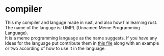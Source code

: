 # compiler
This my compiler and languge made in rust, and also how I'm learning rust.
<br>
The name of the languge is: UMPL (Unnamed Meme Programming Language).
<br>
It is a meme programming language as the name suggests.
If you have any Ideas for the language put contribute them in [this file](https://github.com/mendelsshop/compiler/blob/main/Ideas.txt)
along with an example or two according of how to use it in the language.
